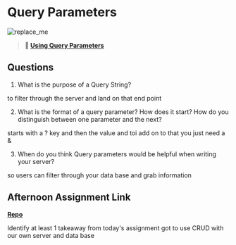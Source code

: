 # Query Parameters

![replace_me](https://codeworks.blob.core.windows.net/public/assets/img/illustrations/placeholder.svg)

> **📖 [Using Query Parameters](https://codeworksacademy.com/fs-student-guide/resources/wk5/01-Query-Parameters)**

## Questions

1. What is the purpose of a Query String?

to filter through the server and land on that end point

2. What is the format of a query parameter? How does it start? How do you distinguish between one parameter and the next?

 starts with a ? key and then the value and toi add on to that you just need a &

3. When do you think Query parameters would be helpful when writing your server?

so users can filter through your data base and grab information 

## Afternoon Assignment Link

**[Repo](https://github.com/Gavinlasher/<ASSIGNMENT_REPO>)**

Identify at least 1 takeaway from today's assignment
 got to use CRUD with our own server and data base